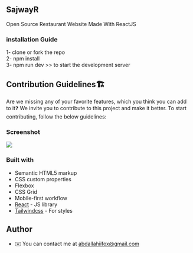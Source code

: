 SajwayR
-------

Open Source Restaurant Website Made With ReactJS 

### installation Guide
1- clone or fork the repo<br/>
2- npm install<br/>
3- npm run dev >> to start the development server


## Contribution Guidelines🏗
Are we missing any of your favorite features, which you think you can add to it❓ We invite you to contribute to this project and make it better. To start contributing, follow the below guidelines:

### Screenshot

![](https://i.ibb.co/Q9sHjDz/Homepage.png)


### Built with

- Semantic HTML5 markup
- CSS custom properties
- Flexbox
- CSS Grid
- Mobile-first workflow
- [React](https://reactjs.org/) - JS library
- [Tailwindcss](https://tailwindcss.com/) - For styles




## Author

*   ✉️  You can contact me at [abdallahiifox@gmail.com](mailto:abdallahiifox@gmail.com)
